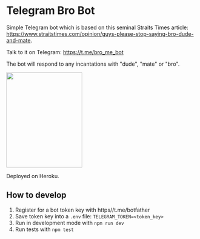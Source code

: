 # Telegram Bro Bot

Simple Telegram bot which is based on this seminal Straits Times article: https://www.straitstimes.com/opinion/guys-please-stop-saying-bro-dude-and-mate. 

Talk to it on Telegram: https://t.me/bro_me_bot

The bot will respond to any incantations with "dude", "mate" or "bro".

<img src="doc/bro-bot-2.gif" width="200" height="250"/>

Deployed on Heroku.

## How to develop

1. Register for a bot token key with https//t.me/botfather
2. Save token key into a `.env` file:
`TELEGRAM_TOKEN=<token_key>`
3. Run in development mode with `npm run dev`
4. Run tests with `npm test`